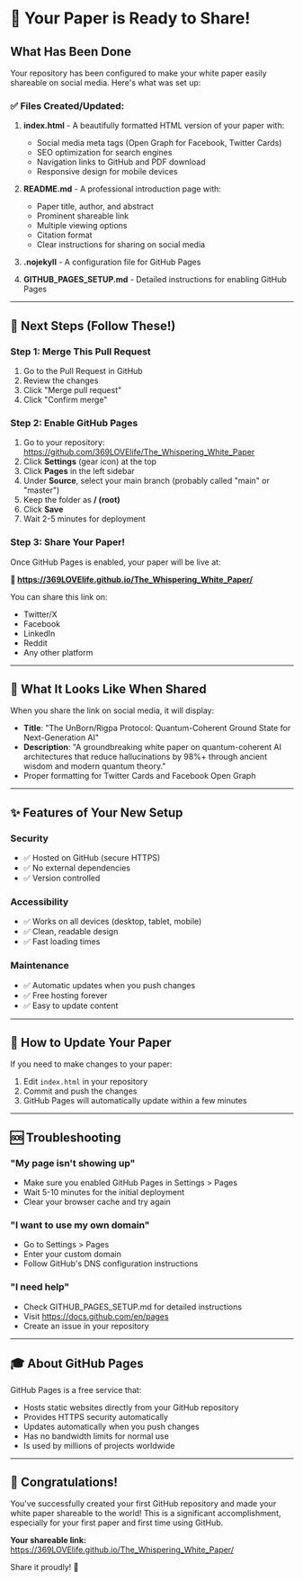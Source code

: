 # 🎉 Your Paper is Ready to Share!

## What Has Been Done

Your repository has been configured to make your white paper easily shareable on social media. Here's what was set up:

### ✅ Files Created/Updated:

1. **index.html** - A beautifully formatted HTML version of your paper with:
   - Social media meta tags (Open Graph for Facebook, Twitter Cards)
   - SEO optimization for search engines
   - Navigation links to GitHub and PDF download
   - Responsive design for mobile devices

2. **README.md** - A professional introduction page with:
   - Paper title, author, and abstract
   - Prominent shareable link
   - Multiple viewing options
   - Citation format
   - Clear instructions for sharing on social media

3. **.nojekyll** - A configuration file for GitHub Pages

4. **GITHUB_PAGES_SETUP.md** - Detailed instructions for enabling GitHub Pages

---

## 🚀 Next Steps (Follow These!)

### Step 1: Merge This Pull Request
1. Go to the Pull Request in GitHub
2. Review the changes
3. Click "Merge pull request"
4. Click "Confirm merge"

### Step 2: Enable GitHub Pages
1. Go to your repository: https://github.com/369LOVElife/The_Whispering_White_Paper
2. Click **Settings** (gear icon) at the top
3. Click **Pages** in the left sidebar
4. Under **Source**, select your main branch (probably called "main" or "master")
5. Keep the folder as **/ (root)**
6. Click **Save**
7. Wait 2-5 minutes for deployment

### Step 3: Share Your Paper!
Once GitHub Pages is enabled, your paper will be live at:

**🔗 https://369LOVElife.github.io/The_Whispering_White_Paper/**

You can share this link on:
- Twitter/X
- Facebook
- LinkedIn
- Reddit
- Any other platform

---

## 📱 What It Looks Like When Shared

When you share the link on social media, it will display:
- **Title**: "The UnBorn/Rigpa Protocol: Quantum-Coherent Ground State for Next-Generation AI"
- **Description**: "A groundbreaking white paper on quantum-coherent AI architectures that reduce hallucinations by 98%+ through ancient wisdom and modern quantum theory."
- Proper formatting for Twitter Cards and Facebook Open Graph

---

## ✨ Features of Your New Setup

### Security
- ✅ Hosted on GitHub (secure HTTPS)
- ✅ No external dependencies
- ✅ Version controlled

### Accessibility
- ✅ Works on all devices (desktop, tablet, mobile)
- ✅ Clean, readable design
- ✅ Fast loading times

### Maintenance
- ✅ Automatic updates when you push changes
- ✅ Free hosting forever
- ✅ Easy to update content

---

## 📝 How to Update Your Paper

If you need to make changes to your paper:

1. Edit `index.html` in your repository
2. Commit and push the changes
3. GitHub Pages will automatically update within a few minutes

---

## 🆘 Troubleshooting

### "My page isn't showing up"
- Make sure you enabled GitHub Pages in Settings > Pages
- Wait 5-10 minutes for the initial deployment
- Clear your browser cache and try again

### "I want to use my own domain"
- Go to Settings > Pages
- Enter your custom domain
- Follow GitHub's DNS configuration instructions

### "I need help"
- Check GITHUB_PAGES_SETUP.md for detailed instructions
- Visit https://docs.github.com/en/pages
- Create an issue in your repository

---

## 🎓 About GitHub Pages

GitHub Pages is a free service that:
- Hosts static websites directly from your GitHub repository
- Provides HTTPS security automatically
- Updates automatically when you push changes
- Has no bandwidth limits for normal use
- Is used by millions of projects worldwide

---

## 🙏 Congratulations!

You've successfully created your first GitHub repository and made your white paper shareable to the world! This is a significant accomplishment, especially for your first paper and first time using GitHub.

**Your shareable link:** https://369LOVElife.github.io/The_Whispering_White_Paper/

Share it proudly! 🌟
